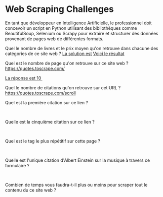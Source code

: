 # Web Scraping Challenges
En tant que développeur en Intelligence Artificielle, le professionnel doit concevoir un script en Python utilisant des bibliothèques comme BeautifulSoup, Selenium ou Scrapy pour extraire et structurer des données provenant de pages web de différentes formats.

Quel le nombre de livres et le prix moyen qu'on retrouve dans chacune des catégories de ce site web ?
[La solution est](catégorie.py)
[Voici le résultat ](prix-moyen.png)

Quel est le nombre de page qu'on retrouve sur ce site web ? https://quotes.toscrape.com/

[La réponse est 10 ](nbre-page.png)
​

Quel le nombre de citations qu'on retrouve sur cet URL ? https://quotes.toscrape.com/scroll
​

Quel est la première citation sur ce lien ?

​

Quelle est la cinquième citation sur ce lien ?

​

Quel est le tag le plus répétitif sur cette page ?

​

Quelle est l'unique citation d'Albert Einstein sur la musique à travers ce formulaire ?

​

Combien de temps vous faudra-t-il plus ou moins pour scraper tout le contenu du ce site web ?

